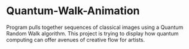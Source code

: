# Quantum-Walk-Animation
Program pulls together sequences of classical images using a Quantum Random Walk algorithm. This project is trying to display how quantum computing can offer avenues of creative flow for artists.

